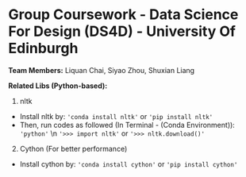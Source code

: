 # Group Coursework - Data Science For Design (DS4D) - University Of Edinburgh

**Team Members:**
Liquan Chai, Siyao Zhou, Shuxian Liang

**Related Libs (Python-based):**

1. nltk
* Install nltk by:
	`'conda install nltk'` or
	`'pip install nltk'`
* Then, run codes as followed (In Terminal - (Conda Environment)):
	`'python'` \n
	`'>>> import nltk'` or
	`'>>> nltk.download()'`

2. Cython (For better performance)
* Install cython by:
	`'conda install cython'` or
	`'pip install cython'`

